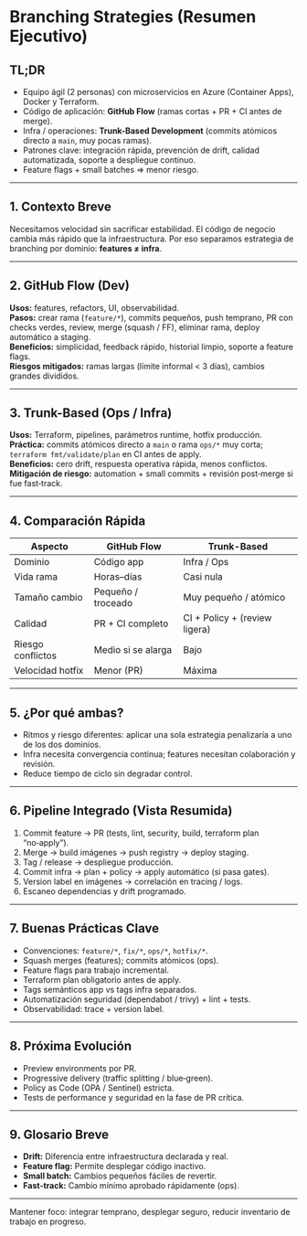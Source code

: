 # Branching Strategies (Resumen Ejecutivo)

## TL;DR

- Equipo ágil (2 personas) con microservicios en Azure (Container Apps), Docker y Terraform.
- Código de aplicación: **GitHub Flow** (ramas cortas + PR + CI antes de merge).
- Infra / operaciones: **Trunk-Based Development** (commits atómicos directo a `main`, muy pocas ramas).
- Patrones clave: integración rápida, prevención de drift, calidad automatizada, soporte a despliegue continuo.
- Feature flags + small batches ⇒ menor riesgo.

---

## 1. Contexto Breve

Necesitamos velocidad sin sacrificar estabilidad. El código de negocio cambia más rápido que la infraestructura. Por eso separamos estrategia de branching por dominio: **features ≠ infra**.

---

## 2. GitHub Flow (Dev)

**Usos:** features, refactors, UI, observabilidad.  
**Pasos:** crear rama (`feature/*`), commits pequeños, push temprano, PR con checks verdes, review, merge (squash / FF), eliminar rama, deploy automático a staging.  
**Beneficios:** simplicidad, feedback rápido, historial limpio, soporte a feature flags.  
**Riesgos mitigados:** ramas largas (límite informal < 3 días), cambios grandes divididos.

---

## 3. Trunk-Based (Ops / Infra)

**Usos:** Terraform, pipelines, parámetros runtime, hotfix producción.  
**Práctica:** commits atómicos directo a `main` o rama `ops/*` muy corta; `terraform fmt/validate/plan` en CI antes de apply.  
**Beneficios:** cero drift, respuesta operativa rápida, menos conflictos.  
**Mitigación de riesgo:** automation + small commits + revisión post‑merge si fue fast‑track.

---

## 4. Comparación Rápida

| Aspecto           | GitHub Flow        | Trunk-Based                   |
| ----------------- | ------------------ | ----------------------------- |
| Dominio           | Código app         | Infra / Ops                   |
| Vida rama         | Horas–días         | Casi nula                     |
| Tamaño cambio     | Pequeño / troceado | Muy pequeño / atómico         |
| Calidad           | PR + CI completo   | CI + Policy + (review ligera) |
| Riesgo conflictos | Medio si se alarga | Bajo                          |
| Velocidad hotfix  | Menor (PR)         | Máxima                        |

---

## 5. ¿Por qué ambas?

- Ritmos y riesgo diferentes: aplicar una sola estrategia penalizaría a uno de los dos dominios.
- Infra necesita convergencia continua; features necesitan colaboración y revisión.
- Reduce tiempo de ciclo sin degradar control.

---

## 6. Pipeline Integrado (Vista Resumida)

1. Commit feature → PR (tests, lint, security, build, terraform plan “no‑apply”).
2. Merge → build imágenes → push registry → deploy staging.
3. Tag / release → despliegue producción.
4. Commit infra → plan + policy → apply automático (si pasa gates).
5. Version label en imágenes → correlación en tracing / logs.
6. Escaneo dependencias y drift programado.

---

## 7. Buenas Prácticas Clave

- Convenciones: `feature/*`, `fix/*`, `ops/*`, `hotfix/*`.
- Squash merges (features); commits atómicos (ops).
- Feature flags para trabajo incremental.
- Terraform plan obligatorio antes de apply.
- Tags semánticos app vs tags infra separados.
- Automatización seguridad (dependabot / trivy) + lint + tests.
- Observabilidad: trace + version label.

---

## 8. Próxima Evolución

- Preview environments por PR.
- Progressive delivery (traffic splitting / blue‑green).
- Policy as Code (OPA / Sentinel) estricta.
- Tests de performance y seguridad en la fase de PR crítica.

---

## 9. Glosario Breve

- **Drift:** Diferencia entre infraestructura declarada y real.
- **Feature flag:** Permite desplegar código inactivo.
- **Small batch:** Cambios pequeños fáciles de revertir.
- **Fast‑track:** Cambio mínimo aprobado rápidamente (ops).

---

Mantener foco: integrar temprano, desplegar seguro, reducir inventario de trabajo en progreso.
